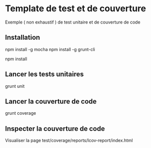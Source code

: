 # Template de test et de couverture
Exemple ( non exhaustif ) de test unitaire et de couverture de code

## Installation
npm install -g mocha
npm install -g grunt-cli

npm install

## Lancer les tests unitaires
grunt unit

## Lancer la couverture de code
grunt coverage

## Inspecter la couverture de code
Visualiser la page test/coverage/reports/lcov-report/index.html

